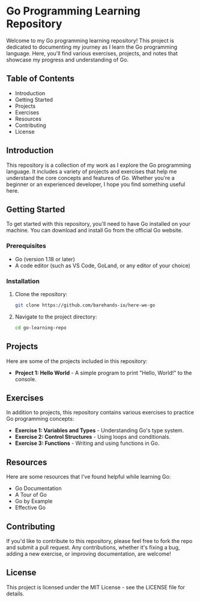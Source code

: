 
# Go Programming Learning Repository

Welcome to my Go programming learning repository! This project is dedicated to documenting my journey as I learn the Go programming language. Here, you'll find various exercises, projects, and notes that showcase my progress and understanding of Go.

## Table of Contents

- Introduction
- Getting Started
- Projects
- Exercises
- Resources
- Contributing
- License

## Introduction

This repository is a collection of my work as I explore the Go programming language. It includes a variety of projects and exercises that help me understand the core concepts and features of Go. Whether you're a beginner or an experienced developer, I hope you find something useful here.

## Getting Started

To get started with this repository, you'll need to have Go installed on your machine. You can download and install Go from the official Go website.

### Prerequisites

- Go (version 1.18 or later)
- A code editor (such as VS Code, GoLand, or any editor of your choice)

### Installation

1. Clone the repository:
    ```sh
    git clone https://github.com/barehands-io/here-we-go
    ```
2. Navigate to the project directory:
    ```sh
    cd go-learning-repo
    ```

## Projects

Here are some of the projects included in this repository:

- **Project 1: Hello World** - A simple program to print "Hello, World!" to the console.
<!-- - **Project 2: Web Server** - A basic web server built with Go's `net/http` package. -->
<!-- - **Project 3: CLI Tool** - A command-line tool for managing tasks. -->

## Exercises

In addition to projects, this repository contains various exercises to practice Go programming concepts:

- **Exercise 1: Variables and Types** - Understanding Go's type system.
- **Exercise 2: Control Structures** - Using loops and conditionals.
- **Exercise 3: Functions** - Writing and using functions in Go.

## Resources

Here are some resources that I've found helpful while learning Go:

- Go Documentation
- A Tour of Go
- Go by Example
- Effective Go

## Contributing

If you'd like to contribute to this repository, please feel free to fork the repo and submit a pull request. Any contributions, whether it's fixing a bug, adding a new exercise, or improving documentation, are welcome!

## License

This project is licensed under the MIT License - see the LICENSE file for details.
